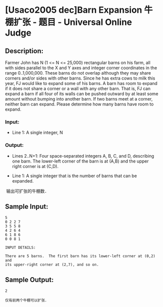 # [Usaco2005 dec]Barn Expansion 牛棚扩张 - 题目 - Universal Online Judge

## Description: 

Farmer John has N (1 <= N <= 25,000) rectangular barns on his farm, all with sides parallel to the X and Y axes and integer corner coordinates in the range 0..1,000,000. These barns do not overlap although they may share corners and/or sides with other barns. Since he has extra cows to milk this year, FJ would like to expand some of his barns. A barn has room to expand if it does not share a corner or a wall with any other barn. That is, FJ can expand a barn if all four of its walls can be pushed outward by at least some amount without bumping into another barn. If two barns meet at a corner, neither barn can expand. Please determine how many barns have room to expand. 

### Input: 

* Line 1: A single integer, N

### Output: 

* Lines 2..N+1: Four space-separated integers A, B, C, and D, describing one barn. The lower-left corner of the barn is at (A,B) and the upper right corner is at (C,D).



* Line 1: A single integer that is the number of barns that can be expanded.

 输出可扩张的牛棚数．


## Sample Input: 
```
5
0 2 2 7
3 5 5 8
4 2 6 4
6 1 8 6
0 0 8 1

INPUT DETAILS:

There are 5 barns.  The first barn has its lower-left corner at (0,2) and
its upper-right corner at (2,7), and so on.

```

## Sample Output: 
```
2

仅有前两个牛棚可以扩张．
```
